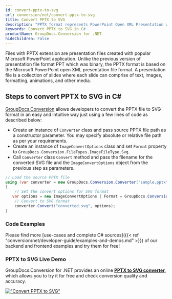 ```yaml
---
id: convert-pptx-to-svg
url: conversion/net/convert-pptx-to-svg
title: Convert PPTX to SVG
description: "PPTX format represents PowerPoint Open XML Presentation with .pptx extension. Learn how to convert PPTX to SVG file programmatically in C# language using GroupDocs.Conversion for .NET library."
keywords: Convert PPTX to SVG in C#
productName: GroupDocs.Conversion for .NET
hideChildren: False
---
```


Files with PPTX extension are presentation files created with popular Microsoft PowerPoint application. Unlike the previous version of presentation file format PPT which was binary, the PPTX format is based on the Microsoft PowerPoint open XML presentation file format. A presentation file is a collection of slides where each slide can comprise of text, images, formatting, animations, and other media.

## Steps to convert PPTX to SVG in C#

[GroupDocs.Conversion](https://products.groupdocs.com/conversion/net) allows developers to convert the PPTX file to SVG format in an easy and intuitive way just using a few lines of code as described below:

* Create an instance of `Converter` class and pass source PPTX file path as a constructor parameter. You may specify absolute or relative file path as per your requirements. 
* Create an instance of `ImageConvertOptions` class and set `Format` property to `GroupDocs.Conversion.FileTypes.ImageFileType.Svg`.
* Call `Converter` class `Convert` method and pass the filename for the converted SVG file and the `ImageConvertOptions` object from the previous step as parameters.

```csharp
// Load the source PPTX file
using (var converter = new GroupDocs.Conversion.Converter("sample.pptx"))
{
    // Set the convert options for SVG format
   var options = new ImageConvertOptions { Format = GroupDocs.Conversion.FileTypes.ImageFileType.Svg };
    // Convert to SVG format
    converter.Convert("converted.svg", options);
}
```

### Code Examples

Please find more [use-cases and complete C# sources]({{< ref "conversion/net/developer-guide/examples-and-demos.md" >}}) of our backend and frontend examples and try them for free!

### PPTX to SVG Live Demo

GroupDocs.Conversion for .NET provides an online [**PPTX to SVG converter**](https://products.groupdocs.app/conversion/pptx-to-svg), which allows you to try it for free and check conversion quality and accuracy.

[!["Convert PPTX to SVG"](conversion/net/images/convert-to-svg/convert-pptx-to-svg.png)](https://products.groupdocs.app/conversion/pptx-to-svg)